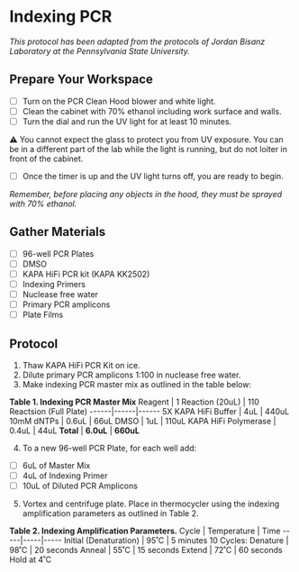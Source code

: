 # Indexing PCR

*This protocol has been adapted from the protocols of Jordan Bisanz Laboratory at the Pennsylvania State University.*

## Prepare Your Workspace

- [ ] Turn on the PCR Clean Hood blower and white light. 
- [ ] Clean the cabinet with 70% ethanol including work surface and walls. 
- [ ] Turn the dial and run the UV light for at least 10 minutes. 

⚠️ You cannot expect the glass to protect you from UV exposure. You can be in a different part of the lab while the light is running, but do not loiter in front of the cabinet.

- [ ] Once the timer is up and the UV light turns off, you are ready to begin. 

*Remember, before placing any objects in the hood, they must be sprayed with 70% ethanol.*

## Gather Materials

- [ ] 96-well PCR Plates
- [ ] DMSO
- [ ] KAPA HiFi PCR kit (KAPA KK2502)
- [ ] Indexing Primers
- [ ] Nuclease free water
- [ ] Primary PCR amplicons
- [ ] Plate Films

## Protocol

1. Thaw KAPA HiFi PCR Kit on ice. 
2. Dilute primary PCR amplicons 1:100 in nuclease free water. 
3. Make indexing PCR master mix as outlined in the table below:

**Table 1. Indexing PCR Master Mix**
Reagent | 1 Reaction (20uL) | 110 Reactsion (Full Plate)
------|------|------
5X KAPA HiFi Buffer | 4uL | 440uL 
10mM dNTPs | 0.6uL | 66uL
DMSO | 1uL | 110uL
KAPA HiFi Polymerase | 0.4uL | 44uL
**Total** | **6.0uL** | **660uL**

4. To a new 96-well PCR Plate, for each well add:
- [ ] 6uL of Master Mix
- [ ] 4uL of Indexing Primer
- [ ] 10uL of Diluted PCR Amplicons

5. Vortex and centrifuge plate. Place in thermocycler using the indexing amplification parameters as outlined in Table 2. 

**Table 2. Indexing Amplification Parameters.**
Cycle | Temperature | Time
-----|-----|-----
Initial (Denaturation) | 95˚C | 5 minutes
10 Cycles:
Denature | 98˚C | 20 seconds
Anneal | 55˚C | 15 seconds
Extend | 72˚C | 60 seconds
Hold at 4˚C
